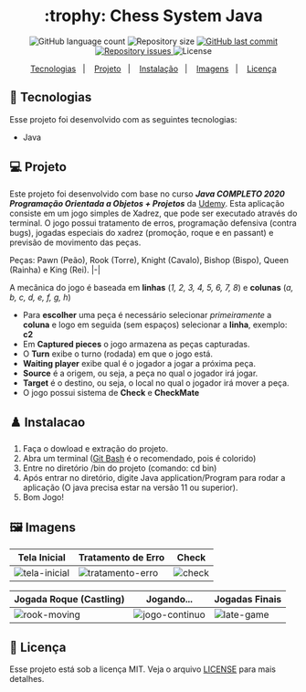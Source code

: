 <h1 align="center">
  :trophy: Chess System Java
</h1>

<p align="center">
  <img alt="GitHub language count" src="https://img.shields.io/github/languages/count/GuilhermeManzano/chess-system-java">

  <img alt="Repository size" src="https://img.shields.io/github/repo-size/GuilhermeManzano/chess-system-java">

  <a href="https://github.com/GuilhermeManzano/projeto-base-conhecimento/master">
    <img alt="GitHub last commit" src="https://img.shields.io/github/last-commit/GuilhermeManzano/chess-system-java">
  </a>

  <a href="https://github.com/GuilhermeManzano/projeto-base-conhecimento/issues">
    <img alt="Repository issues" src="https://img.shields.io/github/issues/GuilhermeManzano/chess-system-java">
  </a>

  <img alt="License" src="https://img.shields.io/badge/license-MIT-brightgreen">
</p>

<p align="center">
  <a href="#-tecnologias">Tecnologias</a>&nbsp;&nbsp;&nbsp;|&nbsp;&nbsp;&nbsp;
  <a href="#-projeto">Projeto</a>&nbsp;&nbsp;&nbsp;|&nbsp;&nbsp;&nbsp;
  <a href="#%EF%B8%8F-instalacao">Instalação</a>&nbsp;&nbsp;&nbsp;|&nbsp;&nbsp;&nbsp;
  <a href="#%EF%B8%8F-imagens">Imagens</a>&nbsp;&nbsp;&nbsp;|&nbsp;&nbsp;&nbsp;
  <a href="#-licença">Licença</a>
</p>

## 🚀 Tecnologias 

Esse projeto foi desenvolvido com as seguintes tecnologias:

- Java

## 💻 Projeto
  Este projeto foi desenvolvido com base no curso  *__Java COMPLETO 2020 Programação Orientada a Objetos + Projetos__* da [Udemy](https://www.udemy.com/course/java-curso-completo/). Esta aplicação consiste em um jogo simples de Xadrez, que pode ser executado através do terminal. O jogo possui tratamento de erros, programação defensiva (contra bugs), jogadas especiais do xadrez (promoção, roque e en passant) e previsão de movimento das peças.
  
Peças: Pawn (Peão), Rook (Torre), Knight (Cavalo), Bishop (Bispo), Queen (Rainha) e King (Rei).
|-|

 A mecânica do jogo é baseada em **linhas** (_1, 2, 3, 4, 5, 6, 7, 8_) e **colunas** (_a, b, c, d, e, f, g, h_)
- Para **escolher** uma peça é necessário selecionar _primeiramente_ a **coluna** e logo em seguida (sem espaços) selecionar a **linha**, exemplo: **c2**
- Em **Captured pieces** o jogo armazena as peças capturadas.
- O **Turn** exibe o turno (rodada) em que o jogo está.
- **Waiting player** exibe qual é o jogador a jogar a próxima peça.
- **Source** é a origem, ou seja, a peça no qual o jogador irá jogar.
- **Target** é o destino, ou seja, o local no qual o jogador irá mover a peça.
- O jogo possui sistema de **Check** e **CheckMate**
  
## ♟️ Instalacao

1. Faça o dowload e extração do projeto. 
2. Abra um terminal ([Git Bash](https://git-scm.com/book/pt-pt/v2/Appendix-A%3A-Git-em-Outros-Ambientes-Git-in-Bash) é o recomendado, pois é colorido)
3. Entre no diretório /bin do projeto (comando: cd bin)
4. Após entrar no diretório, digite Java application/Program para rodar a aplicação (O java precisa estar na versão 11 ou superior).
5. Bom Jogo!

## 🖼️ Imagens

| Tela Inicial  | Tratamento de Erro | Check | 
|---|---|---|
| ![tela-inicial](https://user-images.githubusercontent.com/54365007/90513167-9787d800-e135-11ea-8a35-ebf67854ea14.PNG)  | ![tratamento-erro](https://user-images.githubusercontent.com/54365007/90513194-9f477c80-e135-11ea-8383-9f3515959954.PNG)  | ![check](https://user-images.githubusercontent.com/54365007/90513197-9fe01300-e135-11ea-9fc8-5beef82c6557.PNG)  | 

| Jogada Roque (Castling)  | Jogando... | Jogadas Finais | 
|---|---|---|
| ![rook-moving](https://user-images.githubusercontent.com/54365007/90513202-a078a980-e135-11ea-8156-e130702f7b64.PNG)  | ![jogo-continuo](https://user-images.githubusercontent.com/54365007/90513198-9fe01300-e135-11ea-9626-a02c3bb40636.PNG)  | ![late-game](https://user-images.githubusercontent.com/54365007/90513199-a078a980-e135-11ea-8b69-9590e1f11081.PNG)  | 

## 📝 Licença

Esse projeto está sob a licença MIT. Veja o arquivo [LICENSE](LICENSE.md) para mais detalhes.
